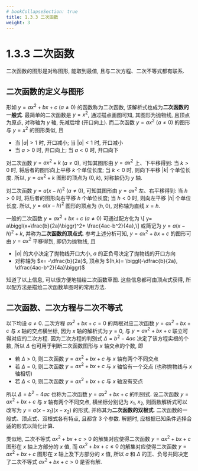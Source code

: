 ```yaml
---
# bookCollapseSection: true
title: 1.3.3 二次函数
weight: 3
---
```


# 1.3.3 二次函数

二次函数的图形是对称图形, 能取到最值, 且与二次方程、二次不等式都有联系.

## 二次函数的定义与图形

形如 $y= ax^2+bx+c$ ($a\neq 0$) 的函数称为二次函数, 该解析式也成为**二次函数的一般式**. 最简单的二次函数是 $y= x^2$, 通过描点画图可知, 其图形为抛物线, 且顶点为原点, 对称轴为 $y$ 轴, 先减后增 (开口向上). 而二次函数 $y= ax^2$ ($a\neq 0$) 的图形与 $y= x^2$ 的图形类似, 且

- 当 $|a|>1$ 时, 开口减小; 当 $|a|<1$ 时, 开口减小
- 当 $a>0$ 时, 开口向上; 当 $a<0$ 时, 开口向下
  
对二次函数 $y= ax^2+k$ ($a\neq 0$), 可知其图形由 $y= ax^2$ 上、下平移得到: 当 $k>0$ 时, 将后者的图形向上平移 $k$ 个单位长度; 当 $k<0$ 时, 则向下平移 $|k|$ 个单位长度. 所以, $y= ax^2+k$ 图形的顶点为 $(0,k)$, 对称轴仍为 $y$ 轴.

对二次函数 $y= a(x-h)^2$ ($a\neq 0$), 可知其图形由 $y= ax^2$ 左、右平移得到: 当 $h>0$ 时, 将后者的图形向右平移 $h$ 个单位长度; 当 $h<0$ 时, 则向左平移 $|h|$ 个单位长度. 所以, $y= a(x-h)^2$ 图形的顶点为 $(h,0)$, 对称轴为直线 $x=h$.

一般的二次函数 $y= ax^2+bx+c$ ($a\neq 0$) 可通过配方化为 \\[
    y= a\biggl(x+\frac{b}{2a}\biggr)^2+ \frac{4ac-b^2}{4a},\\]
或简记为 $y= a(x-h)^2+k$, 并称为**二次函数的顶点式**. 参考上述分析可知, $y= ax^2+bx+c$ 的图形可由 $y=ax^2$ 平移得到, 即仍为抛物线, 且

- $|a|$ 的大小决定了抛物线开口大小, $a$ 的正负号决定了抛物线的开口方向
- 对称轴为 $x= -\dfrac{b}{2a}$, 顶点为 $(h,k)= \biggl(-\dfrac{b}{2a}, \dfrac{4ac-b^2}{4a}\biggr)$

知道了以上信息, 可以很方便地描绘二次函数草图. 这些信息都可由顶点式获得, 所以配方法是描绘二次函数草图时的常用方法.

## 二次函数、二次方程与二次不等式

以下均设 $a\neq 0$. 二次方程 $ax^2+bx+c=0$ 的两根对应二次函数 $y= ax^2+bx+c$ 与 $x$ 轴的交点横坐标, 因为 $x$ 轴的解析式为 $y=0$, 与 $y= ax^2+bx+c$ 联立可得对应的二次方程. 因为二次方程的判别式 $\Delta= b^2-4ac$ 决定了该方程实根的个数, 所以 $\Delta$ 也可用于判断二次函数图形与 $x$ 轴交点的个数, 即

- 若 $\Delta>0$, 则二次函数 $y= ax^2+bx+c$ 与 $x$ 轴有两个不同交点
- 若 $\Delta=0$, 则二次函数 $y= ax^2+bx+c$ 与 $x$ 轴恰有一个交点 (也称抛物线与 $x$ 轴相切)
- 若 $\Delta<0$, 则二次函数 $y= ax^2+bx+c$ 与 $x$ 轴没有交点

所以 $\Delta= b^2-4ac$ 也称为二次函数 $y= ax^2+bx+c$ 的判别式. 设二次函数 $y= ax^2+bx+c$ 与 $x$ 轴有两个不同交点, 横坐标分别记为 $x_1$, $x_2$, 则函数解析式可以改写为 $y=a(x-x_1)(x-x_2)$ 的形式, 并称其为**二次函数的双根式**. 二次函数的一般式、顶点式、双根式各有特点, 且都含 $3$ 个参数. 解题时, 应根据已知条件选择合适的形式以简化计算.

类似地, 二次不等式 $ax^2+bx+c>0$ 的解集对应使得二次函数 $y= ax^2+bx+c$ 图形在 $x$ 轴上方部分的 $x$ 值, 而 $ax^2+bx+c\leqslant 0$ 的解集对应使得二次函数 $y= ax^2+bx+c$ 图形在 $x$ 轴上及下方部分的 $x$ 值, 所以 $a$ 和 $\Delta$ 的正、负号共同决定了二次不等式 $ax^2+bx+c>0$ 是否有解.